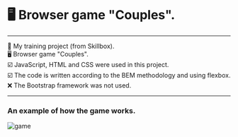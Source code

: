 # 🖥 Browser game "Сouples".
---

📒 My training project (from Skillbox).  
🖥 Browser game "Сouples".  
☑️ JavaScript, HTML and CSS were used in this project.  
☑️ The code is written according to the BEM methodology and using flexbox.  
❌ The Bootstrap framework was not used.  

---
### An example of how the game works.
![game](https://user-images.githubusercontent.com/101246310/157608816-f2b19265-23b5-4c02-a5eb-d1804c2a2fdc.gif)
  
